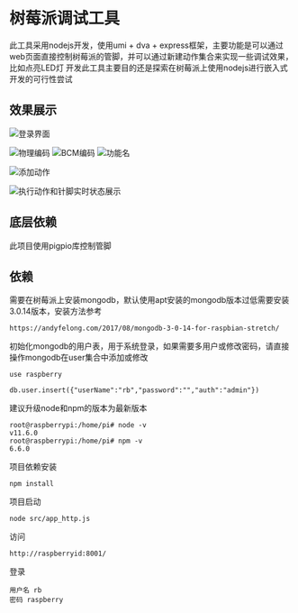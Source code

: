 # 树莓派调试工具

此工具采用nodejs开发，使用umi + dva + express框架，主要功能是可以通过web页面直接控制树莓派的管脚，并可以通过新建动作集合来实现一些调试效果，比如点亮LED灯
开发此工具主要目的还是探索在树莓派上使用nodejs进行嵌入式开发的可行性尝试

## 效果展示

![登录界面]("https://www.jay123.club/fs/raspberry/login.png","登录界面")

![物理编码]("https://www.jay123.club/fs/raspberry/phy.png","树莓派针脚状态展示-物理编码")
![BCM编码]("https://www.jay123.club/fs/raspberry/bcm.png","树莓派针脚状态展示-BCM编码")
![功能名]("https://www.jay123.club/fs/raspberry/func.png","树莓派针脚状态展示-功能名")

![添加动作]("https://www.jay123.club/fs/raspberry/addaction.png","添加动作")

![执行动作和针脚实时状态展示]("https://www.jay123.club/fs/raspberry/main.png","执行动作和针脚实时状态展示")

## 底层依赖
此项目使用pigpio库控制管脚

## 依赖

需要在树莓派上安装mongodb，默认使用apt安装的mongodb版本过低需要安装3.0.14版本，安装方法参考
```
https://andyfelong.com/2017/08/mongodb-3-0-14-for-raspbian-stretch/
```

初始化mongodb的用户表，用于系统登录，如果需要多用户或修改密码，请直接操作mongodb在user集合中添加或修改

```
use raspberry

db.user.insert({"userName":"rb","password":"","auth":"admin"})
```

建议升级node和npm的版本为最新版本

```
root@raspberrypi:/home/pi# node -v
v11.6.0
root@raspberrypi:/home/pi# npm -v
6.6.0
```

项目依赖安装

```
npm install
```

项目启动

```
node src/app_http.js
```

访问

```
http://raspberryid:8001/
```
登录
```
用户名 rb
密码 raspberry
```